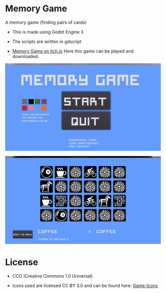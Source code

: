 # Memory Game


A memory game (finding pairs of cards)

- This is made using Godot Engine 3

- The scripts are written in gdscript

- [Memory Game on itch.io](https://tzoop.itch.io/memory-game) Here this game can be played and downloaded. 

![Screenshot Menu](https://github.com/Tzoop/MemoryGame/blob/master/screenshots_for_readme_github/MemoryGameMenuScreenshot.png)

![Screenshot Game](https://github.com/Tzoop/MemoryGame/blob/master/screenshots_for_readme_github/MemoryGamePlayingScreenshot1.png)


# License

- CCO (Creative Commons 1.0 Universal)

- Icons used are licensed CC BY 3.0 and can be found here: [Game-Icons](https://game-icons.net/)